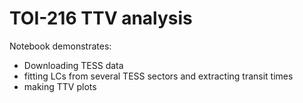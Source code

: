 # TOI-216 TTV analysis

Notebook demonstrates:

- Downloading TESS data
- fitting LCs from several TESS sectors and extracting transit times
- making TTV plots
